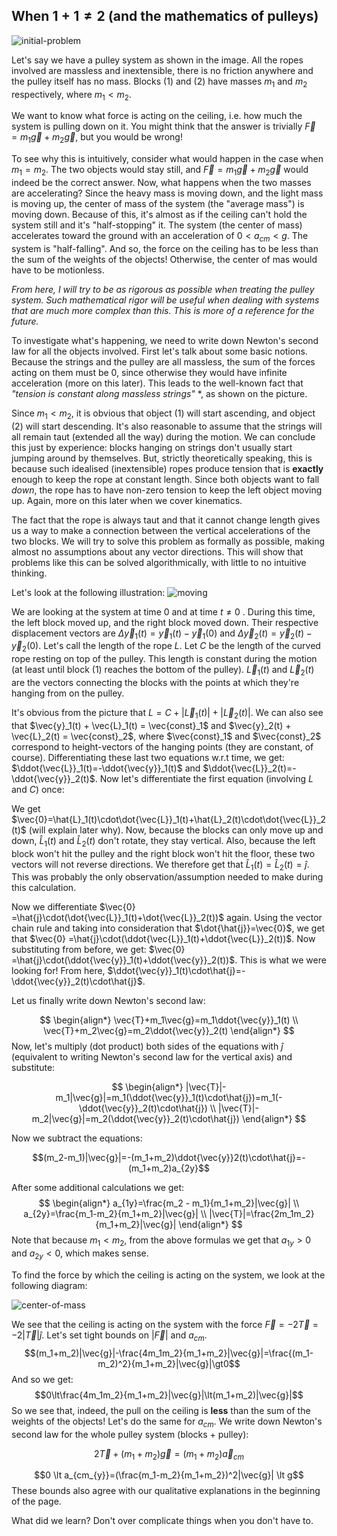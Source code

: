 ## When $1 + 1 \neq 2$ (and the mathematics of pulleys)

![initial-problem](blog-website/notes/Physics/PulleySystem1/initial-problem.png)

Let's say we have a pulley system as shown in the image. All the ropes involved are massless and inextensible, there is no friction anywhere and the pulley itself has no mass. Blocks (1) and (2) have masses $m_1$ and $m_2$ respectively, where $m_1 < m_2$.

We want to know what force is acting on the ceiling, i.e. how much the system is pulling down on it. You might think that the answer is trivially $\vec{F} = m_1\vec{g} + m_2\vec{g}$, but you would be wrong!

To see why this is intuitively, consider what would happen in the case when $m_1 = m_2$. The two objects would stay still, and $\vec{F} = m_1\vec{g} + m_2\vec{g}$ would indeed be the correct answer. Now, what happens when the two masses are accelerating? Since the heavy mass is moving down, and the light mass is moving up, the center of mass of the system (the "average mass") is moving down. Because of this, it's almost as if the ceiling can't hold the system still and it's "half-stopping" it. The system (the center of mass) accelerates toward the ground with an acceleration of $0\lt a_{cm} \lt g$. The system is "half-falling". And so, the force on the ceiling has to be less than the sum of the weights of the objects! Otherwise, the center of mas would have to be motionless.

*From here, I will try to be as rigorous as possible when treating the pulley system. Such mathematical rigor will be useful when dealing with systems that are much more complex than this. This is more of a reference for the future.*

To investigate what's happening, we need to write down Newton's second law for all the objects involved. First let's talk about some basic notions. Because the strings and the pulley are all massless, the sum of the forces acting on them must be 0, since otherwise they would have infinite acceleration (more on this later). This leads to the well-known fact that *"tension is constant along massless strings"* *, as shown on the picture.

Since $m_1 < m_2$, it is obvious that object (1) will start ascending, and object (2) will start descending. It's also reasonable to assume that the strings will all remain taut (extended all the way) during the motion. We can conclude this just by experience: blocks hanging on strings don't usually start jumping around by themselves. But, strictly theoretically speaking, this is because such idealised (inextensible) ropes produce tension that is **exactly** enough to keep the rope at constant length. Since both objects want to fall *down*, the rope has to have non-zero tension to keep the left object moving up. Again, more on this later when we cover kinematics.

The fact that the rope is always taut and that it cannot change length gives us a way to make a connection between the vertical accelerations of the two blocks. We will try to solve this problem as formally as possible, making almost no assumptions about any vector directions. This will show that problems like this can be solved algorithmically, with little to no intuitive thinking.

Let's look at the following illustration:
![moving](blog-website/notes/Physics/PulleySystem1/moving.png)

We are looking at the system at time 0 and at time $t \neq 0$ . During this time, the left block moved up, and the right block moved down. Their respective displacement vectors are $\Delta\vec{y}_1(t) = \vec{y}_1(t) - \vec{y}_1(0)$ and $\Delta\vec{y}_2(t) = \vec{y}_2(t) - \vec{y}_2(0)$. Let's call the length of the rope $L$. Let $C$ be the length of the curved rope resting on top of the pulley. This length is constant during the motion (at least until block (1) reaches the bottom of the pulley). $\vec{L}_1(t)$ and $\vec{L}_2(t)$ are the vectors connecting the blocks with the points at which they're hanging from on the pulley.

It's obvious from the picture that $L = C + |\vec{L}_1(t)| + |\vec{L}_2(t)|$. We can also see that $\vec{y}_1(t) + \vec{L}_1(t) = \vec{const}_1$ and $\vec{y}_2(t) + \vec{L}_2(t) = \vec{const}_2$, where $\vec{const}_1$ and $\vec{const}_2$ correspond to height-vectors of the hanging points (they are constant, of course). Differentiating these last two equations w.r.t time, we get:  $\ddot{\vec{L}}_1(t)=-\ddot{\vec{y}}_1(t)$ and $\ddot{\vec{L}}_2(t)=-\ddot{\vec{y}}_2(t)$. Now let's differentiate the first equation (involving $L$ and $C$) once:

We get $\vec{0}=\hat{L}_1(t)\cdot\dot{\vec{L}}_1(t)+\hat{L}_2(t)\cdot\dot{\vec{L}}_2(t)$ (will explain later why). Now, because the blocks can only move up and down, $\hat{L}_1(t)$ and $\hat{L}_2(t)$ don't rotate, they stay vertical. Also, because the left block won't hit the pulley and the right block won't hit the floor, these two vectors will not reverse directions. We therefore get that $\hat{L}_1(t)=\hat{L}_2(t)=\hat{j}$. This was probably the only observation/assumption needed to make during this calculation.

Now we differentiate  $\vec{0} =\hat{j}\cdot(\dot{\vec{L}}_1(t)+\dot{\vec{L}}_2(t))$ again. Using the vector chain rule and taking into consideration that $\dot{\hat{j}}=\vec{0}$, we get that $\vec{0} =\hat{j}\cdot(\ddot{\vec{L}}_1(t)+\ddot{\vec{L}}_2(t))$. Now substituting from before, we get: $\vec{0} =\hat{j}\cdot(\ddot{\vec{y}}_1(t)+\ddot{\vec{y}}_2(t))$. This is what we were looking for! From here, $\ddot{\vec{y}}_1(t)\cdot\hat{j}=-\ddot{\vec{y}}_2(t)\cdot\hat{j}$.

Let us finally write down Newton's second law:

$$
\begin{align*}
  \vec{T}+m_1\vec{g}=m_1\ddot{\vec{y}}_1(t) \\ 
  \vec{T}+m_2\vec{g}=m_2\ddot{\vec{y}}_2(t)
\end{align*}
$$
Now, let's multiply (dot product) both sides of the equations with $\hat{j}$ (equivalent to writing Newton's second law for the vertical axis) and substitute:

$$
\begin{align*}
  |\vec{T}|-m_1|\vec{g}|=m_1(\ddot{\vec{y}}_1(t)\cdot\hat{j})=m_1(-\ddot{\vec{y}}_2(t)\cdot\hat{j}) \\ 
  |\vec{T}|-m_2|\vec{g}|=m_2(\ddot{\vec{y}}_2(t)\cdot\hat{j})
\end{align*}
$$


Now we subtract the equations:

$$(m_2-m_1)|\vec{g}|=-(m_1+m_2)\ddot{\vec{y}}2(t)\cdot\hat{j}=-(m_1+m_2)a_{2y}$$

After some additional calculations we get:
$$
\begin{align*}
a_{1y}=\frac{m_2 - m_1}{m_1+m_2}|\vec{g}| \\
a_{2y}=\frac{m_1-m_2}{m_1+m_2}|\vec{g}| \\
|\vec{T}|=\frac{2m_1m_2}{m_1+m_2}|\vec{g}|
\end{align*}
$$
Note that because $m_1 < m_2$, from the above formulas we get that $a_{1y} \gt 0$ and $a_{2y} \lt 0$, which makes sense.

To find the force by which the ceiling is acting on the system, we look at the following diagram:

![center-of-mass](blog-website/notes/Physics/PulleySystem1/center-of-mass.svg)

We see that the ceiling is acting on the system with the force $\vec{F}=-2\vec{T}=-2|\vec{T}|\hat{j}$. Let's set tight bounds on $|\vec{F}|$ and $a_{cm}$. 
$$(m_1+m_2)|\vec{g}|-\frac{4m_1m_2}{m_1+m_2}|\vec{g}|=\frac{(m_1-m_2)^2}{m_1+m_2}|\vec{g}|\gt0$$
And so we get:
$$0\lt\frac{4m_1m_2}{m_1+m_2}|\vec{g}|\lt(m_1+m_2)|\vec{g}|$$
So we see that, indeed, the pull on the ceiling is **less** than the sum of the weights of the objects! Let's do the same for $a_{cm}$. We write down Newton's second law for the whole pulley system (blocks + pulley):

$$2\vec{T}+(m_1+m_2)\vec{g}=(m_1+m_2)\vec{a}_{cm}$$

$$0 \lt a_{cm_{y}}=(\frac{m_1-m_2}{m_1+m_2})^2|\vec{g}| \lt g$$
These bounds also agree with our qualitative explanations in the beginning of the page. 

What did we learn? Don't over complicate things when you don't have to.

